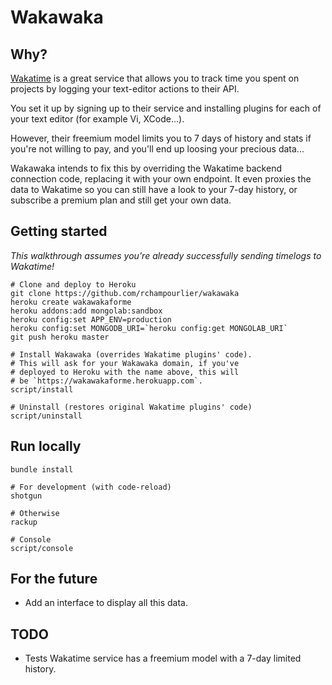 # Wakawaka

## Why?

[Wakatime](https://wakatime.com) is a great service that allows you to track time you spent on projects by logging your text-editor actions to their API.

You set it up by signing up to their service and installing plugins for each of your text editor (for example Vi, XCode...).

However, their freemium model limits you to 7 days of history and stats if you're not willing to pay, and you'll end up loosing your precious data...

Wakawaka intends to fix this by overriding the Wakatime backend connection code, replacing it with your own endpoint. It even proxies the data to Wakatime so you can still have a look to your 7-day history, or subscribe a premium plan and still get your own data.

## Getting started

_This walkthrough assumes you're already successfully sending timelogs to Wakatime!_

```
# Clone and deploy to Heroku
git clone https://github.com/rchampourlier/wakawaka
heroku create wakawakaforme
heroku addons:add mongolab:sandbox
heroku config:set APP_ENV=production
heroku config:set MONGODB_URI=`heroku config:get MONGOLAB_URI`
git push heroku master

# Install Wakawaka (overrides Wakatime plugins' code).
# This will ask for your Wakawaka domain, if you've
# deployed to Heroku with the name above, this will
# be `https://wakawakaforme.herokuapp.com`.
script/install

# Uninstall (restores original Wakatime plugins' code)
script/uninstall
```

## Run locally

```
bundle install

# For development (with code-reload)
shotgun

# Otherwise
rackup

# Console
script/console
```

## For the future

- Add an interface to display all this data.

## TODO

- Tests
Wakatime service has a freemium model with a 7-day limited history.
